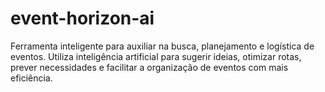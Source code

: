 # event-horizon-ai
Ferramenta inteligente para auxiliar na busca, planejamento e logística de eventos. Utiliza inteligência artificial para sugerir ideias, otimizar rotas, prever necessidades e facilitar a organização de eventos com mais eficiência.
